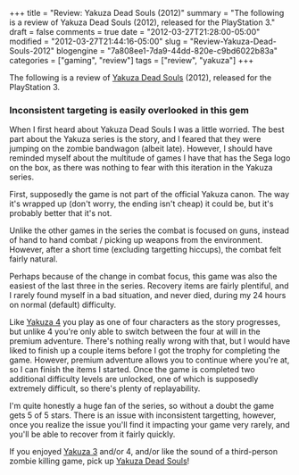 +++
title = "Review: Yakuza Dead Souls (2012)"
summary = "The following is a review of Yakuza Dead Souls (2012), released for the PlayStation 3."
draft = false
comments = true
date = "2012-03-27T21:28:00-05:00"
modified = "2012-03-27T21:44:16-05:00"
slug = "Review-Yakuza-Dead-Souls-2012"
blogengine = "7a808ee1-7da9-44dd-820e-c9bd6022b83a"
categories = ["gaming", "review"]
tags = ["review", "yakuza"]
+++

<div class="note">
<p>The following is a review of <a rel="external" href="http://www.amazon.com/gp/product/B005TH6BD4?tag=strivinglifen-20">Yakuza Dead Souls</a> (2012), released for the PlayStation 3.</p>
</div>
<h3>Inconsistent targeting is easily overlooked in this gem</h3>
<p>When I first heard about Yakuza Dead Souls I was a little worried. The best part about the Yakuza series is the story, and I feared that they were jumping on the zombie bandwagon (albeit late). However, I should have reminded myself about the multitude of games I have that has the Sega logo on the box, as there was nothing to fear with this iteration in the Yakuza series.</p>
<p>First, supposedly the game is not part of the official Yakuza canon. The way it's wrapped up (don't worry, the ending isn't cheap) it could be, but it's probably better that it's not.</p>
<p>Unlike the other games in the series the combat is focused on guns, instead of hand to hand combat / picking up weapons from the environment. However, after a short time (excluding targetting hiccups), the combat felt fairly natural.</p>
<p>Perhaps because of the change in combat focus, this game was also the easiest of the last three in the series. Recovery items are fairly plentiful, and I rarely found myself in a bad situation, and never died, during my 24 hours on normal (default) difficulty.</p>
<p>Like <a rel="external" href="http://www.amazon.com/gp/product/B003QX4F7C?tag=strivinglifen-20">Yakuza 4</a> you play as one of four characters as the story progresses, but unlike 4 you're only able to switch between the four at will in the premium adventure. There's nothing really wrong with that, but I would have liked to finish up a couple items before I got the trophy for completing the game. However, premium adventure allows you to continue where you're at, so I can finish the items I started. Once the game is completed two additional difficulty levels are unlocked, one of which is supposedly extremely difficult, so there's plenty of replayability.</p>
<p>I'm quite honestly a huge fan of the series, so without a doubt the game gets 5 of 5 stars. There is an issue with inconsistent targetting, however, once you realize the issue you'll find it impacting your game very rarely, and you'll be able to recover from it fairly quickly.</p>
<p>If you enjoyed <a rel="external" href="http://www.amazon.com/gp/product/B0030GBSUC?tag=strivinglifen-20">Yakuza 3</a> and/or 4, and/or like the sound of a third-person zombie killing game, pick up <a rel="external" href="http://www.amazon.com/gp/product/B005TH6BD4?tag=strivinglifen-20">Yakuza Dead Souls</a>!</p>
